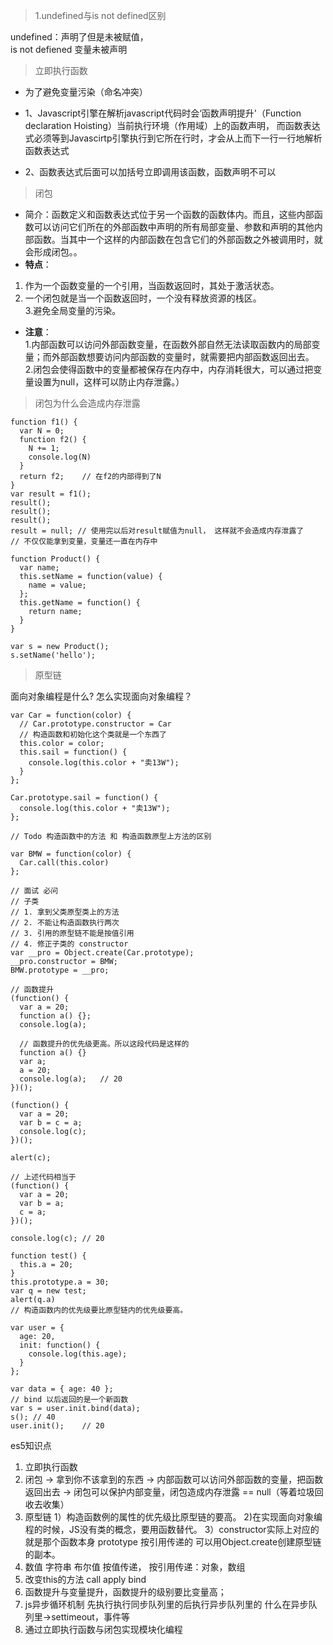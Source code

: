 > 1.undefined与is not defined区别

undefined：声明了但是未被赋值，  
is not defiened 变量未被声明
> 立即执行函数
- 为了避免变量污染（命名冲突）
- 1、Javascript引擎在解析javascript代码时会‘函数声明提升'（Function declaration Hoisting）当前执行环境（作用域）上的函数声明，
而函数表达式必须等到Javascirtp引擎执行到它所在行时，才会从上而下一行一行地解析函数表达式

- 2、函数表达式后面可以加括号立即调用该函数，函数声明不可以
>  闭包
- 简介：函数定义和函数表达式位于另一个函数的函数体内。而且，这些内部函数可以访问它们所在的外部函数中声明的所有局部变量、参数和声明的其他内部函数。当其中一个这样的内部函数在包含它们的外部函数之外被调用时，就会形成闭包。。
- **特点**：
1. 作为一个函数变量的一个引用，当函数返回时，其处于激活状态。  
2. 一个闭包就是当一个函数返回时，一个没有释放资源的栈区。   
3.避免全局变量的污染。
- **注意**：  
1.内部函数可以访问外部函数变量，在函数外部自然无法读取函数内的局部变量；而外部函数想要访问内部函数的变量时，就需要把内部函数返回出去。  
2.闭包会使得函数中的变量都被保存在内存中，内存消耗很大，可以通过把变量设置为null，这样可以防止内存泄露。）
> 闭包为什么会造成内存泄露
```
function f1() {
  var N = 0;
  function f2() {
    N += 1;
    console.log(N)
  }
  return f2;	// 在f2的内部得到了N
}
var result = f1();
result();
result();
result();
result = null; // 使用完以后对result赋值为null， 这样就不会造成内存泄露了
// 不仅仅能拿到变量，变量还一直在内存中
```
```
function Product() {
  var name;
  this.setName = function(value) {
    name = value;
  };
  this.getName = function() {
    return name;
  }
}

var s = new Product();
s.setName('hello');
```
> 原型链

面向对象编程是什么? 怎么实现面向对象编程？
```
var Car = function(color) {
  // Car.prototype.constructor = Car
  // 构造函数和初始化这个类就是一个东西了
  this.color = color;
  this.sail = function() {
    console.log(this.color + "卖13W");
  }
};

Car.prototype.sail = function() {
  console.log(this.color + "卖13W");
};

// Todo 构造函数中的方法 和 构造函数原型上方法的区别

var BMW = function(color) {
  Car.call(this.color)
};

// 面试 必问
// 子类
// 1. 拿到父类原型类上的方法
// 2. 不能让构造函数执行两次
// 3. 引用的原型链不能是按值引用
// 4. 修正子类的 constructor
var __pro = Object.create(Car.prototype);
__pro.constructor = BMW;
BMW.prototype = __pro;
```

```
// 函数提升
(function() {
  var a = 20;
  function a() {};
  console.log(a);
  
  // 函数提升的优先级更高。所以这段代码是这样的
  function a() {}
  var a;
  a = 20;
  console.log(a);	// 20
})();

```
```
(function() {
  var a = 20;
  var b = c = a;
  console.log(c);
})();

alert(c);

// 上述代码相当于
(function() {
  var a = 20;
  var b = a;
  c = a;
})();

console.log(c);	// 20
```

```
function test() {
  this.a = 20;
}
this.prototype.a = 30;
var q = new test;
alert(q.a)
// 构造函数内的优先级要比原型链内的优先级要高。
```

```
var user = {
  age: 20,
  init: function() {
    console.log(this.age);
  }
};

var data = { age: 40 };
// bind 以后返回的是一个新函数
var s = user.init.bind(data);
s(); // 40
user.init();	// 20
``` 
es5知识点

1. 立即执行函数
2. 闭包 -> 拿到你不该拿到的东西 -> 内部函数可以访问外部函数的变量，把函数返回出去
-> 闭包可以保护内部变量，闭包造成内存泄露 == null（等着垃圾回收去收集）
3. 原型链
1）构造函数例的属性的优先级比原型链的要高。
2)在实现面向对象编程的时候，JS没有类的概念，要用函数替代。
3）constructor实际上对应的就是那个函数本身
prototype  按引用传递的  可以用Object.create创建原型链的副本。
4. 数值 字符串  布尔值  按值传递，
按引用传递：对象，数组
5. 改变this的方法  call  apply  bind
6. 函数提升与变量提升，函数提升的级别要比变量高；
7. js异步循环机制  先执行执行同步队列里的后执行异步队列里的
什么在异步队列里->settimeout，事件等
8. 通过立即执行函数与闭包实现模块化编程



